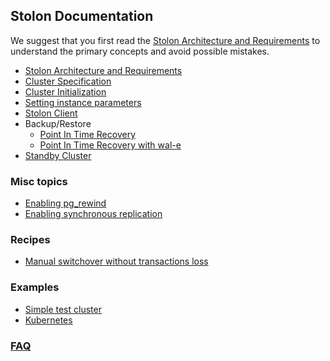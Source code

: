 ## Stolon Documentation

We suggest that you first read the [Stolon Architecture and Requirements](architecture.md) to understand the primary concepts and avoid possible mistakes.

* [Stolon Architecture and Requirements](architecture.md)
* [Cluster Specification](cluster_spec.md)
* [Cluster Initialization](initialization.md)
* [Setting instance parameters](postgres_parameters.md)
* [Stolon Client](stolonctl.md)
* Backup/Restore
  * [Point In Time Recovery](pitr.md)
  * [Point In Time Recovery with wal-e](pitr_wal-e.md)
* [Standby Cluster](standbycluster.md)

### Misc topics
  * [Enabling pg_rewind](pg_rewind.md)
  * [Enabling synchronous replication](syncrepl.md)

### Recipes
  * [Manual switchover without transactions loss](manual_switchover.md)

### Examples
  * [Simple test cluster](simplecluster.md)
  * [Kubernetes](../examples/kubernetes/README.md)

### [FAQ](faq.md)
